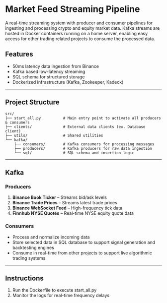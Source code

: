 # Market Feed Streaming Pipeline

A real-time streaming system with producer and consumer pipelines for ingesting 
and processing crypto and equity market data. Kafka streams are hosted in Docker 
containers running on a home server, enabling easy access for other trading related
projects to consume the processed data.

## Features

- 50ms latency data ingestion from Binance
- Kafka based low-latency streaming
- SQL schema for structured storage
- Dockerized infrastructure (Kafka, Zookeeper, Kadeck)

---

## Project Structure

```
src/
├── start_all.py          # Main entry point to activate all producers & consumers
├── clients/              # External data clients (ex. Database client)
├── utils/                # Shared utilities
└── kafka/
    ├── consumers/        # Kafka consumers for processing messages
    ├── producers/        # Kafka producers for raw data ingestion
    └── sql/              # SQL schema and insertion logic
```

---

## Kafka

### Producers
1. **Binance Book Ticker** – Streams bid/ask levels
2. **Binance Trade Prices** – Streams latest trade prices
3. **Binance WebSocket Feed** – High-frequency tick data
4. **Finnhub NYSE Quotes** – Real-time NYSE equity quote data

### Consumers
- Process and normalize incoming data
- Store selected data in SQL database to support signal generation and backtesting engines
- Consume in real-time from other projects to support live algorithmic trading systems

---

## Instructions
1. Run the Dockerfile to execute start_all.py
2. Monitor the logs for real-time frequency delays
